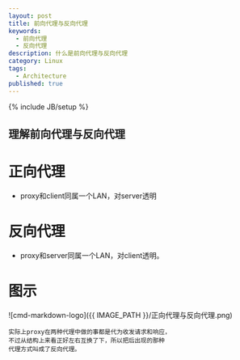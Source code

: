 ```yaml
---
layout: post
title: 前向代理与反向代理
keywords:
  - 前向代理
  - 反向代理
description: 什么是前向代理与反向代理
category: Linux
tags:
  - Architecture
published: true
---
```

{% include JB/setup %}

## 理解前向代理与反向代理

# 正向代理
* proxy和client同属一个LAN，对server透明

# 反向代理
* proxy和server同属一个LAN，对client透明。

# 图示
![cmd-markdown-logo]({{ IMAGE_PATH }}/正向代理与反向代理.png)

```
实际上proxy在两种代理中做的事都是代为收发请求和响应，
不过从结构上来看正好左右互换了下，所以把后出现的那种
代理方式叫成了反向代理。
```





